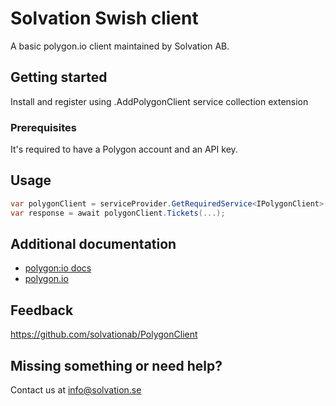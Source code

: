 ﻿# Solvation Swish client

A basic polygon.io client maintained by Solvation AB.

## Getting started

Install and register using .AddPolygonClient service collection extension

### Prerequisites

It's required to have a Polygon account and an API key.

## Usage

```csharp
var polygonClient = serviceProvider.GetRequiredService<IPolygonClient>();
var response = await polygonClient.Tickets(...);
```

## Additional documentation

- [polygon:io docs](https://polygon.io/docs)
- [polygon.io](https://polygon.io/)

## Feedback

https://github.com/solvationab/PolygonClient

## Missing something or need help?

Contact us at info@solvation.se

